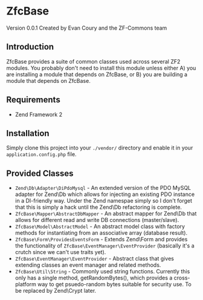 ZfcBase
=========
Version 0.0.1 Created by Evan Coury and the ZF-Commons team

Introduction
------------
ZfcBase provides a suite of common classes used across several ZF2 modules.
You probably don't need to install this module unless either A) you are
installing a module that depends on ZfcBase, or B) you are building a module
that depends on ZfcBase.

Requirements
------------

* Zend Framework 2

Installation
------------
Simply clone this project into your `./vendor/` directory and enable it in your
`application.config.php` file.


Provided Classes
----------------

* `Zend\Db\Adapter\DiPdoMysql` - An extended version of the PDO MySQL
  adapter for Zend\Db which allows for injecting an existing PDO instance in a
  DI-friendly way. Under the Zend namespae simply so I don't forget that this is
  simply a hack until the Zend\Db refactoring is complete.
* `ZfcBase\Mapper\AbstractDbMapper` - An abstract mapper for Zend\Db that
  allows for different read and write DB connections (master/slave).
* `ZfcBase\Model\AbstractModel` - An abstract model class with factory
  methods for instantiating from an associative array (database result).
* `ZfcBase\Form\ProvidesEventsForm` - Extends Zend\Form and provides the
  functionality of `ZfcBase\EventManager\EventProvider` (basically it's a
  crutch since we can't use traits yet).
* `ZfcBase\EventManager\EventProvider` - Abstract class that gives extending
  classes an event manager and related methods.
* `ZfcBase\Util\String` - Commonly used string functions. Currently this only
  has a single method, getRandomBytes(), which provides a cross-platform way to
  get psuedo-random bytes suitable for security use. To be replaced by
  Zend\Crypt later.
